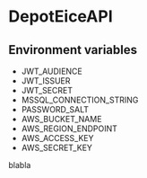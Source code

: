 # DepotEiceAPI

## Environment variables

* JWT_AUDIENCE
* JWT_ISSUER
* JWT_SECRET
* MSSQL_CONNECTION_STRING
* PASSWORD_SALT
* AWS_BUCKET_NAME
* AWS_REGION_ENDPOINT
* AWS_ACCESS_KEY
* AWS_SECRET_KEY

blabla
